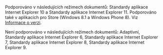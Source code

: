 Podporováno v následujících režimech dokumentů: Standardy aplikace Internet Explorer 10 a Standardy aplikace Internet Explorer 11. Podporováno také v aplikacích pro Store (Windows 8.1 a Windows Phone 8). Viz [Informace o verzi](../../../javascript/reference/javascript-version-information.md).  
  
 Není podporováno v následujících režimech dokumentů: Adaptivní, Standardy aplikace Internet Explorer 6, Standardy aplikace Internet Explorer 7, Standardy aplikace Internet Explorer 8, Standardy aplikace Internet Explorer 9.